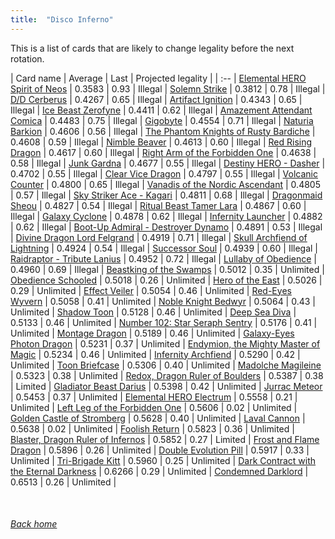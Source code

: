 ```yaml
---
title:  "Disco Inferno"
---
```


This is a list of cards that are likely to change legality before the next rotation.

| Card name | Average | Last | Projected legality |
| :-- |
[Elemental HERO Spirit of Neos](https://db.ygoprodeck.com/card/?search=Elemental%20HERO%20Spirit%20of%20Neos) | 0.3583 | 0.93 | Illegal |
[Solemn Strike](https://db.ygoprodeck.com/card/?search=Solemn%20Strike) | 0.3812 | 0.78 | Illegal |
[D/D Cerberus](https://db.ygoprodeck.com/card/?search=D/D%20Cerberus) | 0.4267 | 0.65 | Illegal |
[Artifact Ignition](https://db.ygoprodeck.com/card/?search=Artifact%20Ignition) | 0.4343 | 0.65 | Illegal |
[Ice Beast Zerofyne](https://db.ygoprodeck.com/card/?search=Ice%20Beast%20Zerofyne) | 0.4411 | 0.62 | Illegal |
[Amazement Attendant Comica](https://db.ygoprodeck.com/card/?search=Amazement%20Attendant%20Comica) | 0.4483 | 0.75 | Illegal |
[Gigobyte](https://db.ygoprodeck.com/card/?search=Gigobyte) | 0.4554 | 0.71 | Illegal |
[Naturia Barkion](https://db.ygoprodeck.com/card/?search=Naturia%20Barkion) | 0.4606 | 0.56 | Illegal |
[The Phantom Knights of Rusty Bardiche](https://db.ygoprodeck.com/card/?search=The%20Phantom%20Knights%20of%20Rusty%20Bardiche) | 0.4608 | 0.59 | Illegal |
[Nimble Beaver](https://db.ygoprodeck.com/card/?search=Nimble%20Beaver) | 0.4613 | 0.60 | Illegal |
[Red Rising Dragon](https://db.ygoprodeck.com/card/?search=Red%20Rising%20Dragon) | 0.4617 | 0.60 | Illegal |
[Right Arm of the Forbidden One](https://db.ygoprodeck.com/card/?search=Right%20Arm%20of%20the%20Forbidden%20One) | 0.4638 | 0.58 | Illegal |
[Junk Gardna](https://db.ygoprodeck.com/card/?search=Junk%20Gardna) | 0.4677 | 0.55 | Illegal |
[Destiny HERO - Dasher](https://db.ygoprodeck.com/card/?search=Destiny%20HERO%20-%20Dasher) | 0.4702 | 0.55 | Illegal |
[Clear Vice Dragon](https://db.ygoprodeck.com/card/?search=Clear%20Vice%20Dragon) | 0.4797 | 0.55 | Illegal |
[Volcanic Counter](https://db.ygoprodeck.com/card/?search=Volcanic%20Counter) | 0.4800 | 0.65 | Illegal |
[Vanadis of the Nordic Ascendant](https://db.ygoprodeck.com/card/?search=Vanadis%20of%20the%20Nordic%20Ascendant) | 0.4805 | 0.57 | Illegal |
[Sky Striker Ace - Kagari](https://db.ygoprodeck.com/card/?search=Sky%20Striker%20Ace%20-%20Kagari) | 0.4811 | 0.68 | Illegal |
[Dragonmaid Sheou](https://db.ygoprodeck.com/card/?search=Dragonmaid%20Sheou) | 0.4827 | 0.54 | Illegal |
[Ritual Beast Tamer Lara](https://db.ygoprodeck.com/card/?search=Ritual%20Beast%20Tamer%20Lara) | 0.4867 | 0.60 | Illegal |
[Galaxy Cyclone](https://db.ygoprodeck.com/card/?search=Galaxy%20Cyclone) | 0.4878 | 0.62 | Illegal |
[Infernity Launcher](https://db.ygoprodeck.com/card/?search=Infernity%20Launcher) | 0.4882 | 0.62 | Illegal |
[Boot-Up Admiral - Destroyer Dynamo](https://db.ygoprodeck.com/card/?search=Boot-Up%20Admiral%20-%20Destroyer%20Dynamo) | 0.4891 | 0.53 | Illegal |
[Divine Dragon Lord Felgrand](https://db.ygoprodeck.com/card/?search=Divine%20Dragon%20Lord%20Felgrand) | 0.4919 | 0.71 | Illegal |
[Skull Archfiend of Lightning](https://db.ygoprodeck.com/card/?search=Skull%20Archfiend%20of%20Lightning) | 0.4924 | 0.54 | Illegal |
[Successor Soul](https://db.ygoprodeck.com/card/?search=Successor%20Soul) | 0.4939 | 0.60 | Illegal |
[Raidraptor - Tribute Lanius](https://db.ygoprodeck.com/card/?search=Raidraptor%20-%20Tribute%20Lanius) | 0.4952 | 0.72 | Illegal |
[Lullaby of Obedience](https://db.ygoprodeck.com/card/?search=Lullaby%20of%20Obedience) | 0.4960 | 0.69 | Illegal |
[Beastking of the Swamps](https://db.ygoprodeck.com/card/?search=Beastking%20of%20the%20Swamps) | 0.5012 | 0.35 | Unlimited |
[Obedience Schooled](https://db.ygoprodeck.com/card/?search=Obedience%20Schooled) | 0.5018 | 0.26 | Unlimited |
[Hero of the East](https://db.ygoprodeck.com/card/?search=Hero%20of%20the%20East) | 0.5026 | 0.29 | Unlimited |
[Effect Veiler](https://db.ygoprodeck.com/card/?search=Effect%20Veiler) | 0.5054 | 0.46 | Unlimited |
[Red-Eyes Wyvern](https://db.ygoprodeck.com/card/?search=Red-Eyes%20Wyvern) | 0.5058 | 0.41 | Unlimited |
[Noble Knight Bedwyr](https://db.ygoprodeck.com/card/?search=Noble%20Knight%20Bedwyr) | 0.5064 | 0.43 | Unlimited |
[Shadow Toon](https://db.ygoprodeck.com/card/?search=Shadow%20Toon) | 0.5128 | 0.46 | Unlimited |
[Deep Sea Diva](https://db.ygoprodeck.com/card/?search=Deep%20Sea%20Diva) | 0.5133 | 0.46 | Unlimited |
[Number 102: Star Seraph Sentry](https://db.ygoprodeck.com/card/?search=Number%20102:%20Star%20Seraph%20Sentry) | 0.5176 | 0.41 | Unlimited |
[Montage Dragon](https://db.ygoprodeck.com/card/?search=Montage%20Dragon) | 0.5189 | 0.46 | Unlimited |
[Galaxy-Eyes Photon Dragon](https://db.ygoprodeck.com/card/?search=Galaxy-Eyes%20Photon%20Dragon) | 0.5231 | 0.37 | Unlimited |
[Endymion, the Mighty Master of Magic](https://db.ygoprodeck.com/card/?search=Endymion,%20the%20Mighty%20Master%20of%20Magic) | 0.5234 | 0.46 | Unlimited |
[Infernity Archfiend](https://db.ygoprodeck.com/card/?search=Infernity%20Archfiend) | 0.5290 | 0.42 | Unlimited |
[Toon Briefcase](https://db.ygoprodeck.com/card/?search=Toon%20Briefcase) | 0.5306 | 0.40 | Unlimited |
[Madolche Magileine](https://db.ygoprodeck.com/card/?search=Madolche%20Magileine) | 0.5323 | 0.38 | Unlimited |
[Redox, Dragon Ruler of Boulders](https://db.ygoprodeck.com/card/?search=Redox,%20Dragon%20Ruler%20of%20Boulders) | 0.5387 | 0.38 | Limited |
[Gladiator Beast Darius](https://db.ygoprodeck.com/card/?search=Gladiator%20Beast%20Darius) | 0.5398 | 0.42 | Unlimited |
[Jurrac Meteor](https://db.ygoprodeck.com/card/?search=Jurrac%20Meteor) | 0.5453 | 0.37 | Unlimited |
[Elemental HERO Electrum](https://db.ygoprodeck.com/card/?search=Elemental%20HERO%20Electrum) | 0.5558 | 0.21 | Unlimited |
[Left Leg of the Forbidden One](https://db.ygoprodeck.com/card/?search=Left%20Leg%20of%20the%20Forbidden%20One) | 0.5606 | 0.02 | Unlimited |
[Golden Castle of Stromberg](https://db.ygoprodeck.com/card/?search=Golden%20Castle%20of%20Stromberg) | 0.5628 | 0.40 | Unlimited |
[Laval Cannon](https://db.ygoprodeck.com/card/?search=Laval%20Cannon) | 0.5638 | 0.02 | Unlimited |
[Foolish Return](https://db.ygoprodeck.com/card/?search=Foolish%20Return) | 0.5823 | 0.36 | Unlimited |
[Blaster, Dragon Ruler of Infernos](https://db.ygoprodeck.com/card/?search=Blaster,%20Dragon%20Ruler%20of%20Infernos) | 0.5852 | 0.27 | Limited |
[Frost and Flame Dragon](https://db.ygoprodeck.com/card/?search=Frost%20and%20Flame%20Dragon) | 0.5896 | 0.26 | Unlimited |
[Double Evolution Pill](https://db.ygoprodeck.com/card/?search=Double%20Evolution%20Pill) | 0.5917 | 0.33 | Unlimited |
[Tri-Brigade Kitt](https://db.ygoprodeck.com/card/?search=Tri-Brigade%20Kitt) | 0.5960 | 0.25 | Unlimited |
[Dark Contract with the Eternal Darkness](https://db.ygoprodeck.com/card/?search=Dark%20Contract%20with%20the%20Eternal%20Darkness) | 0.6266 | 0.29 | Unlimited |
[Condemned Darklord](https://db.ygoprodeck.com/card/?search=Condemned%20Darklord) | 0.6513 | 0.26 | Unlimited |

<br>

###### [Back home](index)